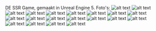DE SSR Game,
gemaakt in Unreal Engine 5.
Foto's:
![alt text](https://github.com/jordiboerboom/SSR_Game/Pictures/Options1.png?raw=true)
![alt text](https://github.com/jordiboerboom/SSR_Game/Pictures/Options2.png?raw=true)
![alt text](https://github.com/jordiboerboom/SSR_Game/Pictures/progress.png?raw=true)
![alt text](https://github.com/jordiboerboom/SSR_Game/Pictures/progress2.png?raw=true)
![alt text](https://github.com/jordiboerboom/SSR_Game/Pictures/progress3.png?raw=true)
![alt text](https://github.com/jordiboerboom/SSR_Game/Pictures/progress4.png?raw=true)
![alt text](https://github.com/jordiboerboom/SSR_Game/Pictures/progress5.png?raw=true)
![alt text](https://github.com/jordiboerboom/SSR_Game/Pictures/progress6.png?raw=true)
![alt text](https://github.com/jordiboerboom/SSR_Game/Pictures/progress7.png?raw=true)
![alt text](https://github.com/jordiboerboom/SSR_Game/Pictures/progress8.png?raw=true)
![alt text](https://github.com/jordiboerboom/SSR_Game/Pictures/progress9.png?raw=true)
![alt text](https://github.com/jordiboerboom/SSR_Game/Pictures/progress10.png?raw=true)
![alt text](https://github.com/jordiboerboom/SSR_Game/Pictures/progress12.png?raw=true)
![alt text](https://github.com/jordiboerboom/SSR_Game/Pictures/progress13.png?raw=true)
![alt text](https://github.com/jordiboerboom/SSR_Game/Pictures/progress14.png?raw=true)
![alt text](https://github.com/jordiboerboom/SSR_Game/Pictures/progress16.png?raw=true)
![alt text](https://github.com/jordiboerboom/SSR_Game/Pictures/progress17.png?raw=true)
![alt text](https://github.com/jordiboerboom/SSR_Game/Pictures/progress18.png?raw=true)
![alt text](https://github.com/jordiboerboom/SSR_Game/Pictures/progress19.png?raw=true)
![alt text](https://github.com/jordiboerboom/SSR_Game/Pictures/progress20.png?raw=true)

